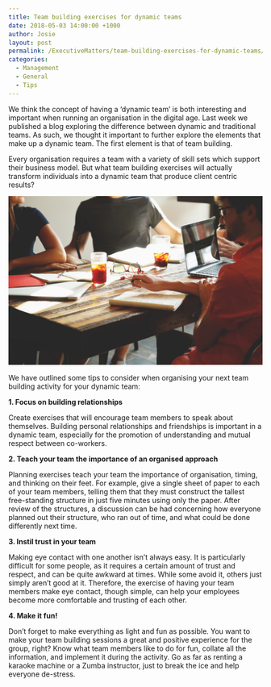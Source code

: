 ```yaml
---
title: Team building exercises for dynamic teams
date: 2018-05-03 14:00:00 +1000
author: Josie
layout: post
permalink: /ExecutiveMatters/team-building-exercises-for-dynamic-teams/
categories:
  - Management
  - General
  - Tips
---
```


We think the concept of having a ‘dynamic team’ is both interesting and important when running an organisation in the digital age. Last week we published a blog exploring the difference between dynamic and traditional teams. As such, we thought it important to further explore the elements that make up a dynamic team. The first element is that of team building.

Every organisation requires a team with a variety of skill sets which support their business model. But what team building exercises will actually transform individuals into a dynamic team that produce client centric results?

![](/uploads/advice-advise-advisor-7097-1.jpg)

We have outlined some tips to consider when organising your next team building activity for your dynamic team:

**1. Focus on building relationships**

Create exercises that will encourage team members to speak about themselves. Building personal relationships and friendships is important in a dynamic team, especially for the promotion of understanding and mutual respect between co-workers.

**2. Teach your team the importance of an organised approach**

Planning exercises teach your team the importance of organisation, timing, and thinking on their feet. For example, give a single sheet of paper to each of your team members, telling them that they must construct the tallest free-standing structure in just five minutes using only the paper. After review of the structures, a discussion can be had concerning how everyone planned out their structure, who ran out of time, and what could be done differently next time.

**3. Instil trust in your team &nbsp;**

Making eye contact with one another isn’t always easy. It is particularly difficult for some people, as it requires a certain amount of trust and respect, and can be quite awkward at times. While some avoid it, others just simply aren’t good at it. Therefore, the exercise of having your team members make eye contact, though simple, can help your employees become more comfortable and trusting of each other.&nbsp;

**4. Make it fun!**

Don’t forget to make everything as light and fun as possible. You want to make your team building sessions a great and positive experience for the group, right? Know what team members like to do for fun, collate all the information, and implement it during the activity. Go as far as renting a karaoke machine or a Zumba instructor, just to break the ice and help everyone de-stress.